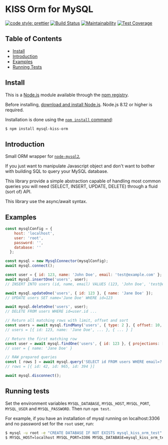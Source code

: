 # KISS Orm for MySQL

[![code style: prettier](https://img.shields.io/badge/code_style-prettier-ff69b4.svg?style=flat-square)](https://github.com/prettier/prettier)
[![Build Status](https://travis-ci.org/Tehem/mysql-kiss-orm.svg?branch=master)](https://travis-ci.org/Tehem/mysql-kiss-orm)
[![Maintainability](https://api.codeclimate.com/v1/badges/9bfea0dab15584faf5eb/maintainability)](https://codeclimate.com/github/Tehem/mysql-kiss-orm/maintainability)
[![Test Coverage](https://api.codeclimate.com/v1/badges/9bfea0dab15584faf5eb/test_coverage)](https://codeclimate.com/github/Tehem/mysql-kiss-orm/test_coverage)


## Table of Contents

- [Install](#install)
- [Introduction](#introduction)
- [Examples](#examples)
- [Running Tests](#running-tests)

## Install

This is a [Node.js](https://nodejs.org/en/) module available through the
[npm registry](https://www.npmjs.com/).

Before installing, [download and install Node.js](https://nodejs.org/en/download/).
Node.js 8.12 or higher is required.

Installation is done using the
[`npm install` command](https://docs.npmjs.com/getting-started/installing-npm-packages-locally):

```sh
$ npm install mysql-kiss-orm
```
## Introduction

Small ORM wrapper for [`node-mysql2`](https://github.com/sidorares/node-mysql2), 

If you just want to manipulate Javascript object and don't want to bother with building SQL to query your MySQL database.

This library provide a simple abstraction capable of handling most common queries you will need (SELECT, INSERT, UPDATE, DELETE) 
through a fluid (sort of) API.

This library use the async/await syntax.

## Examples

```javascript
const mysqlConfig = {
    host: 'localhost',
    user: 'root',
    password: '',
    database: ''
  };

const mysql = new MysqlConnector(mysqlConfig);
await mysql.connect();

const user = { id: 123, name: 'John Doe', email: 'test@example.com' };
await mysql.insertOne('users', user);
// INSERT INTO users (id, name, email) VALUES (123, 'John Doe', 'test@example.com');

await mysql.updateOne('users', { id: 123 }, { name: 'Jane Doe' });
// UPDATE users SET name='Jane Doe' WHERE id=123

await mysql.deleteOne('users', user);
// DELETE FROM users WHERE id=user.id ...

// Return all matching rows with limit, offset and sort
const users = await mysql.findMany('users', { type: 2 }, { offset: 10, limit: 10, sort: { name: 'ASC' } });
// users = [{ id: 123, name: 'Jane Doe', ... }, { ... } ]

// Return the first matching row
const user = await mysql.findOne('users', { id: 123 }, { projections: ['name'] });
// user = { name: 'Jane Doe' }

// RAW prepared queries
const [ rows ] = await mysql.query('SELECT id FROM users WHERE email=?', ['test@example.com']);
// rows = [{ id: 42, id: 965, id: 394 }]

await mysql.disconnect();
```

## Running tests

Set the environment variables `MYSQL_DATABASE`, `MYSQL_HOST`, `MYSQL_PORT`,
`MYSQL_USER` and `MYSQL_PASSWORD`. Then run `npm test`.

For example, if you have an installation of mysql running on localhost:3306
and no password set for the `root` user, run:

```sh
$ mysql -u root -e "CREATE DATABASE IF NOT EXISTS mysql_kiss_orm_test"
$ MYSQL_HOST=localhost MYSQL_PORT=3306 MYSQL_DATABASE=mysql_kiss_orm_test MYSQL_USER=root MYSQL_PASSWORD= npm test
```
